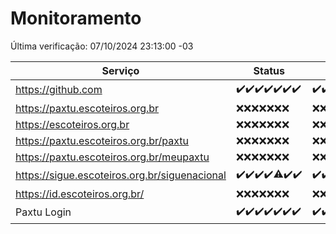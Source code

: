 # Monitoramento

Última verificação: 07/10/2024 23:13:00 -03

|Serviço|Status|Últimas 24h|
|---|---|---|
|https://github.com|<span title="2024-10-01: OK=23">✔️</span><span title="2024-10-02: OK=23">✔️</span><span title="2024-10-03: OK=23">✔️</span><span title="2024-10-04: OK=23">✔️</span><span title="2024-10-05: OK=23">✔️</span><span title="2024-10-06: OK=23">✔️</span><span title="2024-10-07: OK=1">✔️</span>|<span title="06/10/2024 23:13:00 -03 : 200">✔️</span><span title="07/10/2024 00:17:00 -03 : 200">✔️</span><span title="07/10/2024 01:10:00 -03 : 200">✔️</span><span title="07/10/2024 02:09:00 -03 : 200">✔️</span><span title="07/10/2024 03:12:00 -03 : 200">✔️</span><span title="07/10/2024 04:08:00 -03 : 200">✔️</span><span title="07/10/2024 05:11:00 -03 : 200">✔️</span><span title="07/10/2024 06:09:00 -03 : 200">✔️</span><span title="07/10/2024 07:09:00 -03 : 200">✔️</span><span title="07/10/2024 08:08:00 -03 : 200">✔️</span><span title="07/10/2024 09:15:00 -03 : 200">✔️</span><span title="07/10/2024 10:17:00 -03 : 200">✔️</span><span title="07/10/2024 11:07:00 -03 : 200">✔️</span><span title="07/10/2024 12:08:00 -03 : 200">✔️</span><span title="07/10/2024 13:09:00 -03 : 200">✔️</span><span title="07/10/2024 14:07:00 -03 : 200">✔️</span><span title="07/10/2024 15:11:00 -03 : 200">✔️</span><span title="07/10/2024 16:06:00 -03 : 200">✔️</span><span title="07/10/2024 17:08:00 -03 : 200">✔️</span><span title="07/10/2024 18:07:00 -03 : 200">✔️</span><span title="07/10/2024 19:08:00 -03 : 200">✔️</span><span title="07/10/2024 20:07:00 -03 : 200">✔️</span><span title="07/10/2024 21:39:00 -03 : 200">✔️</span><span title="07/10/2024 23:13:00 -03 : 200">✔️</span>|
|https://paxtu.escoteiros.org.br|<span title="2024-10-01: Falhas=23">❌</span><span title="2024-10-02: Falhas=23">❌</span><span title="2024-10-03: Falhas=23">❌</span><span title="2024-10-04: Falhas=23">❌</span><span title="2024-10-05: Falhas=23">❌</span><span title="2024-10-06: Falhas=23">❌</span><span title="2024-10-07: Falhas=1">❌</span>|<span title="06/10/2024 23:13:00 -03 : 403">❌</span><span title="07/10/2024 00:17:00 -03 : 403">❌</span><span title="07/10/2024 01:10:00 -03 : 403">❌</span><span title="07/10/2024 02:09:00 -03 : 403">❌</span><span title="07/10/2024 03:12:00 -03 : 403">❌</span><span title="07/10/2024 04:08:00 -03 : 403">❌</span><span title="07/10/2024 05:11:00 -03 : 403">❌</span><span title="07/10/2024 06:09:00 -03 : 403">❌</span><span title="07/10/2024 07:09:00 -03 : 403">❌</span><span title="07/10/2024 08:08:00 -03 : 403">❌</span><span title="07/10/2024 09:15:00 -03 : 403">❌</span><span title="07/10/2024 10:17:00 -03 : 403">❌</span><span title="07/10/2024 11:07:00 -03 : 403">❌</span><span title="07/10/2024 12:08:00 -03 : 403">❌</span><span title="07/10/2024 13:09:00 -03 : 403">❌</span><span title="07/10/2024 14:07:00 -03 : 403">❌</span><span title="07/10/2024 15:11:00 -03 : 403">❌</span><span title="07/10/2024 16:06:00 -03 : 403">❌</span><span title="07/10/2024 17:08:00 -03 : 403">❌</span><span title="07/10/2024 18:07:00 -03 : 403">❌</span><span title="07/10/2024 19:08:00 -03 : 403">❌</span><span title="07/10/2024 20:07:00 -03 : 403">❌</span><span title="07/10/2024 21:39:00 -03 : 403">❌</span><span title="07/10/2024 23:13:00 -03 : 403">❌</span>|
|https://escoteiros.org.br|<span title="2024-10-01: Falhas=23">❌</span><span title="2024-10-02: Falhas=23">❌</span><span title="2024-10-03: Falhas=23">❌</span><span title="2024-10-04: Falhas=23">❌</span><span title="2024-10-05: Falhas=23">❌</span><span title="2024-10-06: Falhas=23">❌</span><span title="2024-10-07: Falhas=1">❌</span>|<span title="06/10/2024 23:13:00 -03 : 403">❌</span><span title="07/10/2024 00:17:00 -03 : 403">❌</span><span title="07/10/2024 01:10:00 -03 : 403">❌</span><span title="07/10/2024 02:09:00 -03 : 403">❌</span><span title="07/10/2024 03:12:00 -03 : 403">❌</span><span title="07/10/2024 04:08:00 -03 : 403">❌</span><span title="07/10/2024 05:11:00 -03 : 403">❌</span><span title="07/10/2024 06:09:00 -03 : 403">❌</span><span title="07/10/2024 07:09:00 -03 : 403">❌</span><span title="07/10/2024 08:08:00 -03 : 403">❌</span><span title="07/10/2024 09:15:00 -03 : 403">❌</span><span title="07/10/2024 10:17:00 -03 : 403">❌</span><span title="07/10/2024 11:07:00 -03 : 403">❌</span><span title="07/10/2024 12:08:00 -03 : 403">❌</span><span title="07/10/2024 13:09:00 -03 : 403">❌</span><span title="07/10/2024 14:07:00 -03 : 403">❌</span><span title="07/10/2024 15:11:00 -03 : 403">❌</span><span title="07/10/2024 16:06:00 -03 : 403">❌</span><span title="07/10/2024 17:08:00 -03 : 403">❌</span><span title="07/10/2024 18:07:00 -03 : 403">❌</span><span title="07/10/2024 19:08:00 -03 : 403">❌</span><span title="07/10/2024 20:07:00 -03 : 403">❌</span><span title="07/10/2024 21:39:00 -03 : 403">❌</span><span title="07/10/2024 23:13:00 -03 : 403">❌</span>|
|https://paxtu.escoteiros.org.br/paxtu|<span title="2024-10-01: Falhas=23">❌</span><span title="2024-10-02: Falhas=23">❌</span><span title="2024-10-03: Falhas=23">❌</span><span title="2024-10-04: Falhas=23">❌</span><span title="2024-10-05: Falhas=23">❌</span><span title="2024-10-06: Falhas=23">❌</span><span title="2024-10-07: Falhas=1">❌</span>|<span title="06/10/2024 23:13:00 -03 : 403">❌</span><span title="07/10/2024 00:17:00 -03 : 403">❌</span><span title="07/10/2024 01:10:00 -03 : 403">❌</span><span title="07/10/2024 02:09:00 -03 : 403">❌</span><span title="07/10/2024 03:12:00 -03 : 403">❌</span><span title="07/10/2024 04:08:00 -03 : 403">❌</span><span title="07/10/2024 05:11:00 -03 : 403">❌</span><span title="07/10/2024 06:09:00 -03 : 403">❌</span><span title="07/10/2024 07:09:00 -03 : 403">❌</span><span title="07/10/2024 08:08:00 -03 : 403">❌</span><span title="07/10/2024 09:15:00 -03 : 403">❌</span><span title="07/10/2024 10:17:00 -03 : 403">❌</span><span title="07/10/2024 11:07:00 -03 : 403">❌</span><span title="07/10/2024 12:08:00 -03 : 403">❌</span><span title="07/10/2024 13:09:00 -03 : 403">❌</span><span title="07/10/2024 14:07:00 -03 : 403">❌</span><span title="07/10/2024 15:11:00 -03 : 403">❌</span><span title="07/10/2024 16:06:00 -03 : 403">❌</span><span title="07/10/2024 17:08:00 -03 : 403">❌</span><span title="07/10/2024 18:07:00 -03 : 403">❌</span><span title="07/10/2024 19:08:00 -03 : 403">❌</span><span title="07/10/2024 20:07:00 -03 : 403">❌</span><span title="07/10/2024 21:39:00 -03 : 403">❌</span><span title="07/10/2024 23:13:00 -03 : 403">❌</span>|
|https://paxtu.escoteiros.org.br/meupaxtu|<span title="2024-10-01: Falhas=23">❌</span><span title="2024-10-02: Falhas=23">❌</span><span title="2024-10-03: Falhas=23">❌</span><span title="2024-10-04: Falhas=23">❌</span><span title="2024-10-05: Falhas=23">❌</span><span title="2024-10-06: Falhas=23">❌</span><span title="2024-10-07: Falhas=1">❌</span>|<span title="06/10/2024 23:13:00 -03 : 403">❌</span><span title="07/10/2024 00:17:00 -03 : 403">❌</span><span title="07/10/2024 01:10:00 -03 : 403">❌</span><span title="07/10/2024 02:09:00 -03 : 403">❌</span><span title="07/10/2024 03:12:00 -03 : 403">❌</span><span title="07/10/2024 04:08:00 -03 : 403">❌</span><span title="07/10/2024 05:11:00 -03 : 403">❌</span><span title="07/10/2024 06:09:00 -03 : 403">❌</span><span title="07/10/2024 07:09:00 -03 : 403">❌</span><span title="07/10/2024 08:08:00 -03 : 403">❌</span><span title="07/10/2024 09:15:00 -03 : 403">❌</span><span title="07/10/2024 10:17:00 -03 : 403">❌</span><span title="07/10/2024 11:07:00 -03 : 403">❌</span><span title="07/10/2024 12:08:00 -03 : 403">❌</span><span title="07/10/2024 13:09:00 -03 : 403">❌</span><span title="07/10/2024 14:07:00 -03 : 403">❌</span><span title="07/10/2024 15:11:00 -03 : 403">❌</span><span title="07/10/2024 16:06:00 -03 : 403">❌</span><span title="07/10/2024 17:08:00 -03 : 403">❌</span><span title="07/10/2024 18:07:00 -03 : 403">❌</span><span title="07/10/2024 19:08:00 -03 : 403">❌</span><span title="07/10/2024 20:07:00 -03 : 403">❌</span><span title="07/10/2024 21:39:00 -03 : 403">❌</span><span title="07/10/2024 23:13:00 -03 : 403">❌</span>|
|https://sigue.escoteiros.org.br/siguenacional|<span title="2024-10-01: OK=23">✔️</span><span title="2024-10-02: OK=23">✔️</span><span title="2024-10-03: OK=23">✔️</span><span title="2024-10-04: OK=23">✔️</span><span title="2024-10-05: OK=22, Falhas=1">⚠️</span><span title="2024-10-06: OK=23">✔️</span><span title="2024-10-07: OK=1">✔️</span>|<span title="06/10/2024 23:13:00 -03 : 200">✔️</span><span title="07/10/2024 00:17:00 -03 : 200">✔️</span><span title="07/10/2024 01:10:00 -03 : 200">✔️</span><span title="07/10/2024 02:09:00 -03 : 200">✔️</span><span title="07/10/2024 03:12:00 -03 : 200">✔️</span><span title="07/10/2024 04:08:00 -03 : 200">✔️</span><span title="07/10/2024 05:11:00 -03 : 200">✔️</span><span title="07/10/2024 06:09:00 -03 : 200">✔️</span><span title="07/10/2024 07:09:00 -03 : 200">✔️</span><span title="07/10/2024 08:08:00 -03 : 200">✔️</span><span title="07/10/2024 09:15:00 -03 : 200">✔️</span><span title="07/10/2024 10:17:00 -03 : 200">✔️</span><span title="07/10/2024 11:07:00 -03 : 200">✔️</span><span title="07/10/2024 12:08:00 -03 : 200">✔️</span><span title="07/10/2024 13:09:00 -03 : 200">✔️</span><span title="07/10/2024 14:07:00 -03 : 200">✔️</span><span title="07/10/2024 15:11:00 -03 : 200">✔️</span><span title="07/10/2024 16:06:00 -03 : 200">✔️</span><span title="07/10/2024 17:08:00 -03 : 200">✔️</span><span title="07/10/2024 18:07:00 -03 : 200">✔️</span><span title="07/10/2024 19:08:00 -03 : 200">✔️</span><span title="07/10/2024 20:07:00 -03 : 200">✔️</span><span title="07/10/2024 21:39:00 -03 : 200">✔️</span><span title="07/10/2024 23:13:00 -03 : 200">✔️</span>|
|https://id.escoteiros.org.br/|<span title="2024-10-01: Falhas=23">❌</span><span title="2024-10-02: Falhas=23">❌</span><span title="2024-10-03: Falhas=23">❌</span><span title="2024-10-04: Falhas=23">❌</span><span title="2024-10-05: Falhas=23">❌</span><span title="2024-10-06: Falhas=23">❌</span><span title="2024-10-07: Falhas=1">❌</span>|<span title="06/10/2024 23:13:00 -03 : 403">❌</span><span title="07/10/2024 00:17:00 -03 : 403">❌</span><span title="07/10/2024 01:10:00 -03 : 403">❌</span><span title="07/10/2024 02:09:00 -03 : 403">❌</span><span title="07/10/2024 03:12:00 -03 : 403">❌</span><span title="07/10/2024 04:08:00 -03 : 403">❌</span><span title="07/10/2024 05:11:00 -03 : 403">❌</span><span title="07/10/2024 06:09:00 -03 : 403">❌</span><span title="07/10/2024 07:09:00 -03 : 403">❌</span><span title="07/10/2024 08:08:00 -03 : 403">❌</span><span title="07/10/2024 09:15:00 -03 : 403">❌</span><span title="07/10/2024 10:17:00 -03 : 403">❌</span><span title="07/10/2024 11:07:00 -03 : 403">❌</span><span title="07/10/2024 12:08:00 -03 : 403">❌</span><span title="07/10/2024 13:09:00 -03 : 403">❌</span><span title="07/10/2024 14:07:00 -03 : 403">❌</span><span title="07/10/2024 15:11:00 -03 : 403">❌</span><span title="07/10/2024 16:06:00 -03 : 403">❌</span><span title="07/10/2024 17:08:00 -03 : 403">❌</span><span title="07/10/2024 18:07:00 -03 : 403">❌</span><span title="07/10/2024 19:08:00 -03 : 403">❌</span><span title="07/10/2024 20:07:00 -03 : 403">❌</span><span title="07/10/2024 21:39:00 -03 : 403">❌</span><span title="07/10/2024 23:13:00 -03 : 403">❌</span>|
|Paxtu Login|<span title="2024-10-01: OK=23">✔️</span><span title="2024-10-02: OK=23">✔️</span><span title="2024-10-03: OK=23">✔️</span><span title="2024-10-04: OK=23">✔️</span><span title="2024-10-05: OK=23">✔️</span><span title="2024-10-06: OK=23">✔️</span><span title="2024-10-07: OK=1">✔️</span>|<span title="06/10/2024 23:13:00 -03 : 200">✔️</span><span title="07/10/2024 00:17:00 -03 : 200">✔️</span><span title="07/10/2024 01:10:00 -03 : 200">✔️</span><span title="07/10/2024 02:09:00 -03 : 200">✔️</span><span title="07/10/2024 03:12:00 -03 : 200">✔️</span><span title="07/10/2024 04:08:00 -03 : 200">✔️</span><span title="07/10/2024 05:11:00 -03 : 200">✔️</span><span title="07/10/2024 06:09:00 -03 : 200">✔️</span><span title="07/10/2024 07:09:00 -03 : 200">✔️</span><span title="07/10/2024 08:08:00 -03 : 200">✔️</span><span title="07/10/2024 09:15:00 -03 : 200">✔️</span><span title="07/10/2024 10:17:00 -03 : 200">✔️</span><span title="07/10/2024 11:07:00 -03 : 200">✔️</span><span title="07/10/2024 12:08:00 -03 : 200">✔️</span><span title="07/10/2024 13:09:00 -03 : 200">✔️</span><span title="07/10/2024 14:07:00 -03 : 200">✔️</span><span title="07/10/2024 15:11:00 -03 : 200">✔️</span><span title="07/10/2024 16:06:00 -03 : 200">✔️</span><span title="07/10/2024 17:08:00 -03 : 200">✔️</span><span title="07/10/2024 18:07:00 -03 : 200">✔️</span><span title="07/10/2024 19:08:00 -03 : 200">✔️</span><span title="07/10/2024 20:07:00 -03 : 200">✔️</span><span title="07/10/2024 21:39:00 -03 : 200">✔️</span><span title="07/10/2024 23:13:00 -03 : 200">✔️</span>|
